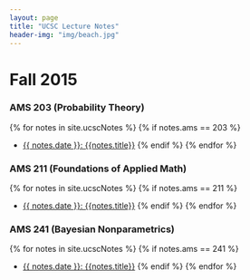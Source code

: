 ```yaml
---
layout: page
title: "UCSC Lecture Notes"
header-img: "img/beach.jpg"
---
```


# Fall 2015
### AMS 203 (Probability Theory)
{% for notes in site.ucscNotes %}
  {% if notes.ams == 203 %}
  - [{{ notes.date }}: {{notes.title}}]({{notes.url}})
  {% endif %}
{% endfor %}

### AMS 211 (Foundations of Applied Math)
{% for notes in site.ucscNotes %}
  {% if notes.ams == 211 %}
  - [{{ notes.date }}: {{notes.title}}]({{notes.url}})
  {% endif %}
{% endfor %}

### AMS 241 (Bayesian Nonparametrics)
{% for notes in site.ucscNotes %}
  {% if notes.ams == 241 %}
  - [{{ notes.date }}: {{notes.title}}]({{notes.url}})
  {% endif %}
{% endfor %}

<!--http://jekyllrb.com/docs/collections/-->
